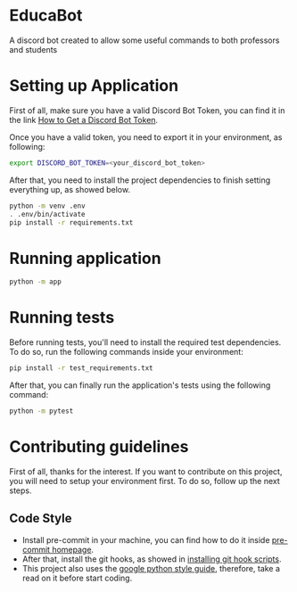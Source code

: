 # EducaBot
A discord bot created to allow some useful commands to both professors and students

# Setting up Application
First of all, make sure you have a valid Discord Bot Token, you can find it in the link [How to Get a Discord Bot Token](https://www.writebots.com/discord-bot-token/).

Once you have a valid token, you need to export it in your environment, as following:

```bash
export DISCORD_BOT_TOKEN=<your_discord_bot_token>
```

After that, you need to install the project dependencies to finish setting everything up, as showed below.

```bash
python -m venv .env
. .env/bin/activate
pip install -r requirements.txt
```

# Running application
```bash
python -m app
```

# Running tests
Before running tests, you'll need to install the required test dependencies. To do so, run the following commands inside your environment:
```bash
pip install -r test_requirements.txt
```
After that, you can finally run the application's tests using the following command:
```bash
python -m pytest
```

# Contributing guidelines
First of all, thanks for the interest. If you want to contribute on this project, you will need to setup your environment first. To do so, follow up the next steps.
## Code Style
- Install pre-commit in your machine, you can find how to do it inside [pre-commit homepage](https://pre-commit.com/).
- After that, install the git hooks, as showed in [installing git hook scripts](https://pre-commit.com/#3-install-the-git-hook-scripts).
- This project also uses the [google python style guide](https://google.github.io/styleguide/pyguide.html), therefore, take a read on it before start coding.